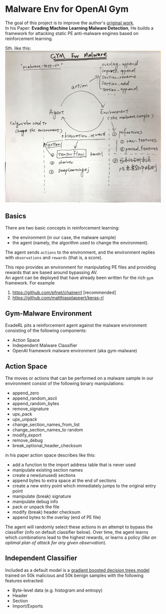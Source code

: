 # Malware Env for OpenAI Gym

The goal of this project is to improve the author's [original work](https://github.com/endgameinc/gym-malware).  
In his Paper: **Evading Machine Learning Malware Detection**, He builds a framework for attacking static PE anti-malware engines based on reinforcement learning.

Sth. like this:![img1](docs/images/IMG_7408.JPG)

## Basics
There are two basic concepts in reinforcement learning: 
* the environment (in our case, the malware sample) 
* the agent (namely, the algorithm used to change the environment).  

The agent sends `actions` to the environment, and the 
environment replies with `observations` and `rewards` (that is, a score).

This repo provides an environment for manipulating PE files 
and providing rewards that are based around bypassing AV.  
An agent can be deployed that have already been written for the rich ``gym`` framework.  For example

1. https://github.com/pfnet/chainerrl [recommended]
2. https://github.com/matthiasplappert/keras-rl
 
## Gym-Malware Environment
EvadeRL pits a reinforcement agent against the malware environment consisting of the following components:

* Action Space
* Independent Malware Classifier
* OpenAI framework malware environment (aka gym-malware)
 
## Action Space

The moves or actions that can be performed on a malware sample in our environment consist of the following binary manipulations:
* append_zero
* append_random_ascii
* append_random_bytes
* remove_signature
* upx_pack
* upx_unpack
* change_section_names_from_list
* change_section_names_to random
* modify_export
* remove_debug
* break_optional_header_checksum

in his paper action space describes like this:
* add a function to the import address table that is never used
* manipulate existing section names
* create a new(unused) sections
* append bytes to extra space at the end of sections
* create a new entry point which immediately jumps to the original entry point
* manipulate (break) signature
* manipulate debug info
* pack or unpack the file
* modify (break) header checksum
* append bytes to the overlay (end of PE file)

The agent will randomly select these actions in an attempt to bypass the classifier (info on default classifier below). Over time, the agent learns which combinations lead to the highest rewards, or learns a policy (*like an optimal plan of attack for any given observation*).

## Independent Classifier

Included as a default model is a [gradient boosted decision trees model] trained on 50k malicious and 50k benign samples with the following features extracted:
* Byte-level data (e.g. histogram and entropy)
* Header
* Section
* Import/Exports


[gradient boosted decision trees model]: http://scikit-learn.org/stable/modules/generated/sklearn.ensemble.GradientBoostingClassifier.html


